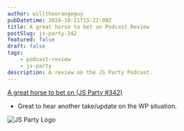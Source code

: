 ```yaml
---
author: willtheorangeguy
pubDatetime: 2024-10-21T15:22:00Z
title: A great horse to bet on Podcast Review
postSlug: js-party-342
featured: false
draft: false
tags:
    - podcast-review
    - js-party
description: A review on the JS Party Podcast.
---
```


[A great horse to bet on (JS Party #342)](https://changelog.com/jsparty/342)

-   Great to hear another take/update on the WP situation.

![JS Party Logo](https://is1-ssl.mzstatic.com/image/thumb/Podcasts113/v4/8e/31/88/8e318808-56a6-b897-6f98-71cf214b54a3/mza_7508458937281322007.png/300x300bb.webp)
